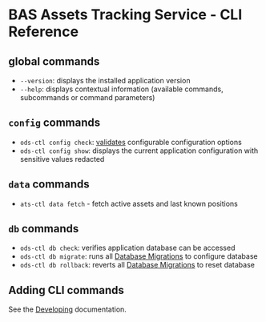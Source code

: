 # BAS Assets Tracking Service - CLI Reference

## global commands

- `--version`: displays the installed application version
- `--help`: displays contextual information (available commands, subcommands or command parameters)

## `config` commands

- `ods-ctl config check`: [validates](./config.md#config-validation) configurable configuration options
- `ods-ctl config show`: displays the current application configuration with sensitive values redacted

## `data` commands

- `ats-ctl data fetch` - fetch active assets and last known positions

## `db` commands

- `ods-ctl db check`: verifies application database can be accessed
- `ods-ctl db migrate`: runs all [Database Migrations](./implementation.md#database-migrations) to configure database
- `ods-ctl db rollback`: reverts all [Database Migrations](./implementation.md#database-migrations) to reset database

## Adding CLI commands

See the [Developing](./dev.md#adding-cli-commands) documentation.
